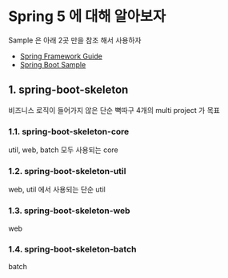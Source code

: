 # Spring 5 에 대해 알아보자

Sample 은 아래 2곳 만을 참조 해서 사용하자

- [Spring Framework Guide](https://spring.io/guides)
- [Spring Boot Sample](https://github.com/spring-projects/spring-boot/tree/master/spring-boot-samples)

## 1. spring-boot-skeleton

비즈니스 로직이 들어가지 않은 단순 뼉따구 4개의 multi project 가 목표  

### 1.1. spring-boot-skeleton-core

util, web, batch 모두 사용되는 core

### 1.2. spring-boot-skeleton-util

web, util 에서 사용되는 단순 util

### 1.3. spring-boot-skeleton-web

web

### 1.4. spring-boot-skeleton-batch

batch
